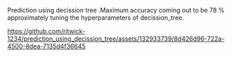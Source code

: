 Prediction using decission tree .Maximum accuracy coming out to be 78 % approximately tuning the hyperparameters of decission_tree.






https://github.com/ritwick-1234/prediction_using_decission_tree/assets/132933739/8d426d96-722a-4500-8dea-7135d4f36645

